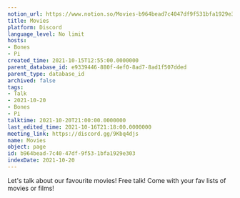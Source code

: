 ```yaml
---
notion_url: https://www.notion.so/Movies-b964bead7c4047df9f531bfa1929e303
title: Movies
platform: Discord
language_level: No limit
hosts:
- Bones
- Pi
created_time: 2021-10-15T12:55:00.0000000
parent_database_id: e9339446-880f-4ef0-8ad7-8ad1f507dded
parent_type: database_id
archived: false
tags:
- Talk
- 2021-10-20
- Bones
- Pi
talktime: 2021-10-20T21:00:00.0000000
last_edited_time: 2021-10-16T21:18:00.0000000
meeting_link: https://discord.gg/9Kbq4djs
name: Movies
object: page
id: b964bead-7c40-47df-9f53-1bfa1929e303
indexDate: 2021-10-20
---
```


Let's talk about our favourite movies!
Free talk! Come with your fav lists of movies or films!


